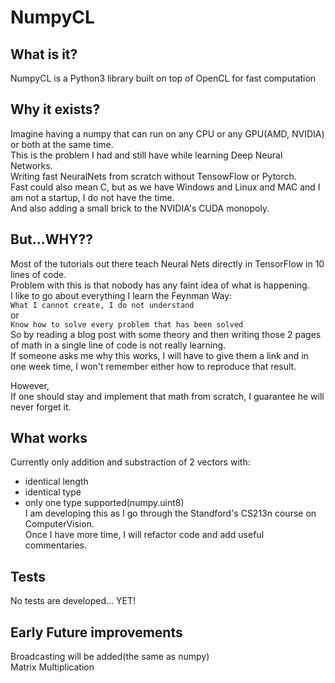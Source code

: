 # NumpyCL
## What is it?
NumpyCL is a Python3 library built on top of OpenCL for fast computation  

## Why it exists?
Imagine having a numpy that can run on any CPU or any GPU(AMD, NVIDIA) or both at the same time.  
This is the problem I had and still have while learning Deep Neural Networks.  
Writing fast NeuralNets from scratch without TensowFlow or Pytorch.  
Fast could also mean C, but as we have Windows and Linux and MAC and I am not a startup, I do not have the time.  
And also adding a small brick to the NVIDIA's CUDA monopoly.  

## But...WHY??
Most of the tutorials out there teach Neural Nets directly in TensorFlow in 10 lines of code.  
Problem with this is that nobody has any faint idea of what is happening.  
I like to go about everything I learn the Feynman Way:  
  `What I cannot create, I do not understand`  
  or  
  `Know how to solve every problem that has been solved`  
So by reading a blog post with some theory and then writing those 2 pages of math in a single line of code is not really learning.  
If someone asks me why this works, I will have to give them a link and in one week time, I won't remember either how to reproduce that result.  

However,  
If one should stay and implement that math from scratch, I guarantee he will never forget it.  

## What works
Currently only addition and substraction of 2 vectors with:  
  - identical length  
  - identical type  
  - only one type supported(numpy.uint8)  
I am developing this as I go through the Standford's CS213n course on ComputerVision.  
Once I have more time, I will refactor code and add useful commentaries.  

## Tests
No tests are developed... YET!  

## Early Future improvements
Broadcasting will be added(the same as numpy)  
Matrix Multiplication

